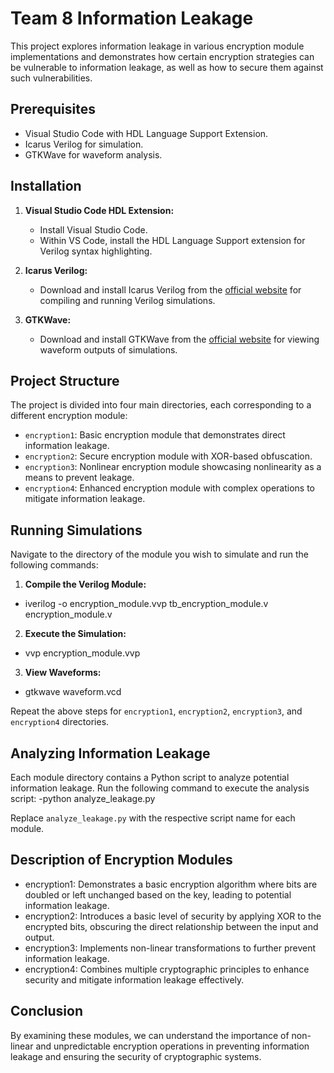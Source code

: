 # Team 8 Information Leakage 

This project explores information leakage in various encryption module implementations and demonstrates how certain encryption strategies can be vulnerable to information leakage, as well as how to secure them against such vulnerabilities.

## Prerequisites

- Visual Studio Code with HDL Language Support Extension.
- Icarus Verilog for simulation.
- GTKWave for waveform analysis.

## Installation

1. **Visual Studio Code HDL Extension:**
   - Install Visual Studio Code.
   - Within VS Code, install the HDL Language Support extension for Verilog syntax highlighting.

2. **Icarus Verilog:**
   - Download and install Icarus Verilog from the [official website](http://iverilog.icarus.com/) for compiling and running Verilog simulations.

3. **GTKWave:**
   - Download and install GTKWave from the [official website](http://gtkwave.sourceforge.net/) for viewing waveform outputs of simulations.

## Project Structure

The project is divided into four main directories, each corresponding to a different encryption module:

- `encryption1`: Basic encryption module that demonstrates direct information leakage.
- `encryption2`: Secure encryption module with XOR-based obfuscation.
- `encryption3`: Nonlinear encryption module showcasing nonlinearity as a means to prevent leakage.
- `encryption4`: Enhanced encryption module with complex operations to mitigate information leakage.

## Running Simulations

Navigate to the directory of the module you wish to simulate and run the following commands:

1. **Compile the Verilog Module:**
- iverilog -o encryption_module.vvp tb_encryption_module.v encryption_module.v
2. **Execute the Simulation:**
- vvp encryption_module.vvp
3. **View Waveforms:**
- gtkwave waveform.vcd

Repeat the above steps for `encryption1`, `encryption2`, `encryption3`, and `encryption4` directories.

## Analyzing Information Leakage

Each module directory contains a Python script to analyze potential information leakage. Run the following command to execute the analysis script:
-python analyze_leakage.py

Replace `analyze_leakage.py` with the respective script name for each module.

## Description of Encryption Modules

- encryption1: Demonstrates a basic encryption algorithm where bits are doubled or left unchanged based on the key, leading to potential information leakage.
- encryption2: Introduces a basic level of security by applying XOR to the encrypted bits, obscuring the direct relationship between the input and output.
- encryption3: Implements non-linear transformations to further prevent information leakage.
- encryption4: Combines multiple cryptographic principles to enhance security and mitigate information leakage effectively.

## Conclusion

By examining these modules, we can understand the importance of non-linear and unpredictable encryption operations in preventing information leakage and ensuring the security of cryptographic systems.



